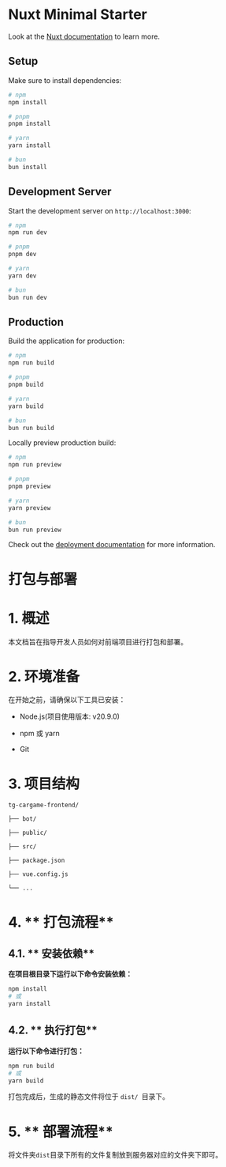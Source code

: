 # Nuxt Minimal Starter

Look at the [Nuxt documentation](https://nuxt.com/docs/getting-started/introduction) to learn more.

## Setup

Make sure to install dependencies:

```bash
# npm
npm install

# pnpm
pnpm install

# yarn
yarn install

# bun
bun install
```

## Development Server

Start the development server on `http://localhost:3000`:

```bash
# npm
npm run dev

# pnpm
pnpm dev

# yarn
yarn dev

# bun
bun run dev
```

## Production

Build the application for production:

```bash
# npm
npm run build

# pnpm
pnpm build

# yarn
yarn build

# bun
bun run build
```

Locally preview production build:

```bash
# npm
npm run preview

# pnpm
pnpm preview

# yarn
yarn preview

# bun
bun run preview
```

Check out the [deployment documentation](https://nuxt.com/docs/getting-started/deployment) for more information.

# 打包与部署

# 1. **概述**

本文档旨在指导开发人员如何对前端项目进行打包和部署。

# 2. **环境准备**

在开始之前，请确保以下工具已安装：

* Node.js(项目使用版本: v20.9.0)
* npm 或 yarn

* Git

# 3. **项目结构**

```shell
tg-cargame-frontend/

├── bot/

├── public/

├── src/

├── package.json

├── vue.config.js

└── ...
```

# 4. ** 打包流程**

## 4.1. ** 安装依赖**

**在项目根目录下运行以下命令安装依赖：**

```bash
npm install
# 或
yarn install
```


## 4.2. ** 执行打包**

**运行以下命令进行打包：**

```bash
npm run build
# 或
yarn build
```


打包完成后，生成的静态文件将位于 `dist/ `目录下。

# 5. ** 部署流程**

将文件夹`dist`目录下所有的文件复制放到服务器对应的文件夹下即可。

